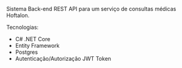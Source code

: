 Sistema Back-end REST API para um serviço de consultas médicas Hoftalon.

Tecnologias: 
- C# .NET Core
- Entity Framework
- Postgres
- Autenticação/Autorização JWT Token
